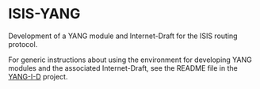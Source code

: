 ISIS-YANG
=========

Development of a YANG module and Internet-Draft for the ISIS routing protocol.

For generic instructions about using the environment for developing
YANG modules and the associated Internet-Draft, see the README file in
the [YANG-I-D](https://github.com/llhotka/YANG-I-D) project.

